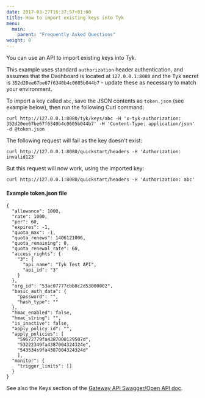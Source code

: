```yaml
---
date: 2017-03-27T16:37:57+01:00
title: How to import existing keys into Tyk
menu:
  main:
    parent: "Frequently Asked Questions"
weight: 0 
---
```


You can use an API to import existing keys into Tyk.

This example uses standard `authorization` header authentication, and assumes that the Dashboard is located at `127.0.0.1:8080` and the Tyk secret is `352d20ee67be67f6340b4c0605b044b7` - update these as necessary to match your environment.

To import a key called `abc`, save the JSON contents as `token.json` (see example below), then run the following Curl command:

```
curl http://127.0.0.1:8080/tyk/keys/abc -H 'x-tyk-authorization: 352d20ee67be67f6340b4c0605b044b7' -H 'Content-Type: application/json'  -d @token.json
```

The following request will fail as the key doesn't exist:

```
curl http://127.0.0.1:8080/quickstart/headers -H 'Authorization: invalid123'
```

But this request will now work, using the imported key:

```
curl http://127.0.0.1:8080/quickstart/headers -H 'Authorization: abc'
```

#### Example token.json file

```{.json}
{
  "allowance": 1000,
  "rate": 1000,
  "per": 60,
  "expires": -1,
  "quota_max": -1,
  "quota_renews": 1406121006,
  "quota_remaining": 0,
  "quota_renewal_rate": 60,
  "access_rights": {
    "3": {
      "api_name": "Tyk Test API",
      "api_id": "3"
    }
  },
  "org_id": "53ac07777cbb8c2d53000002",
  "basic_auth_data": {
    "password": "",
    "hash_type": ""
  },
  "hmac_enabled": false,
  "hmac_string": "",
  "is_inactive": false,
  "apply_policy_id": "",
  "apply_policies": [
    "59672779fa4387000129507d",
    "53222349fa4387004324324e",
    "543534s9fa4387004324324d"
    ],
  "monitor": {
    "trigger_limits": []
  }
}
```

See also the Keys section of the [Gateway API Swagger/Open API doc](/docs/tyk-gateway-api/).


